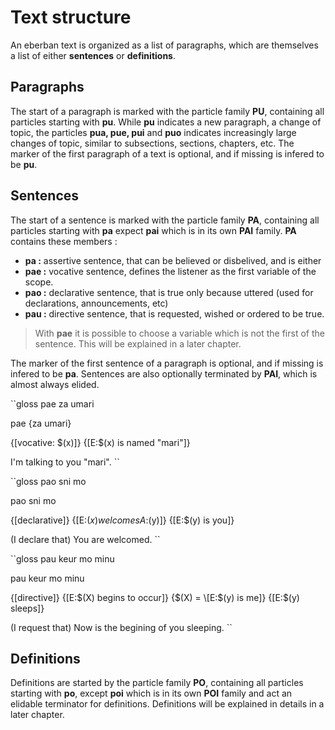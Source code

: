 # Text structure

An eberban text is organized as a list of paragraphs, which are themselves
a list of either __sentences__ or __definitions__.

## Paragraphs

The start of a paragraph is marked with the particle family __PU__, containing
all particles starting with __pu__. While __pu__ indicates a new paragraph, a
change of topic, the particles __pua, pue, pui__ and __puo__ indicates
increasingly large changes of topic, similar to subsections, sections, chapters,
etc. The marker of the first paragraph of a text is optional, and if missing
is infered to be __pu__.

## Sentences

The start of a sentence is marked with the particle family __PA__, containing
all particles starting with __pa__ expect __pai__ which is in its own __PAI__
family. __PA__ contains these members :

- __pa :__ assertive sentence, that can be believed or disbelived, and is either
- __pae :__ vocative sentence, defines the listener as the first variable of the
  scope.
- __pao :__ declarative sentence, that is true only because uttered (used for
  declarations, announcements, etc)
- __pau :__ directive sentence, that is requested, wished or ordered to be true.

> With __pae__ it is possible to choose a variable which is not the first of
> the sentence. This will be explained in a later chapter.

The marker of the first sentence of a paragraph is optional, and if missing
is infered to be __pa__. Sentences are also optionally terminated by __PAI__,
which is almost always elided.

``gloss
pae za umari

pae {za umari}

{\[vocative: $(x)\]} {\[E:$(x) is named "mari"\]}

I'm talking to you "mari".
``

``gloss
pao sni mo

pao sni mo

{\[declarative\]} {\[E:$(x) welcomes A:$(y)\]} {\[E:$(y) is you\]}

(I declare that) You are welcomed.
``

``gloss
pau keur mo minu

pau keur mo minu

{\[directive\]} {\[E:$(X) begins to occur\]} {$(X) = \[E:$(y) is me\]} {\[E:$(y) sleeps\]}

(I request that) Now is the begining of you sleeping.
``

## Definitions

Definitions are started by the particle family __PO__, containing all particles
starting with __po__, except __poi__ which is in its own __POI__ family and
act an elidable terminator for definitions. Definitions will be explained in
details in a later chapter.